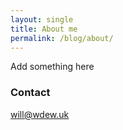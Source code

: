 ```yaml
---
layout: single
title: About me
permalink: /blog/about/
---
```

Add something here

### Contact
will@wdew.uk